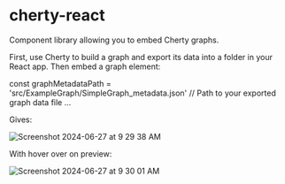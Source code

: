 # cherty-react

Component library allowing you to embed Cherty graphs. 

First, use Cherty to build a graph and export its data into a folder in your React app. Then embed a graph element:

const graphMetadataPath = 'src/ExampleGraph/SimpleGraph_metadata.json' // Path to your exported graph data file
...
<ChertyGraph graphMetadataPath={graphMetadataPath} width={300}/>

Gives:

![Screenshot 2024-06-27 at 9 29 38 AM](https://github.com/devonian-ai/cherty-react/assets/39382262/4ade4c57-9249-4081-ac8a-2608bcd17d9f)

With hover over on preview:


![Screenshot 2024-06-27 at 9 30 01 AM](https://github.com/devonian-ai/cherty-react/assets/39382262/16fe82a8-66ea-4aed-80ce-3926a6ed61ce)
